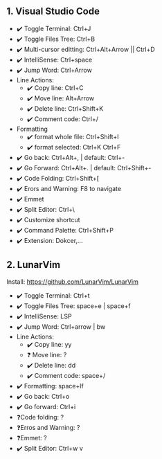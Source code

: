 ## 1. Visual Studio Code
- ✔️ Toggle Terminal: Ctrl+J 
- ✔️ Toggle Files Tree: Ctrl+B
- ✔️ Multi-cursor editting: Ctrl+Alt+Arrow || Ctrl+D
- ✔️ IntelliSense: Ctrl+space
- ✔️ Jump Word: Ctrl+Arrow
- Line Actions: 
    - ✔️ Copy line: Ctrl+C
    - ✔️ Move line: Alt+Arrow
    - ✔️ Delete line: Ctrl+Shift+K
    - ✔️ Comment code: Ctrl+/
- Formatting
    - ✔️ format whole file: Ctrl+Shift+I
    - ✔️ format selected: Ctrl+K Ctrl+F
- ✔️ Go back: Ctrl+Alt+, | default: Ctrl+-
- ✔️ Go Forward: Ctrl+Alt+. | default: Ctrl+Shift+-
- ✔️ Code Folding: Ctrl+Shift+[
- ✔️ Erors and Warning: F8 to navigate
- ✔️ Emmet
- ✔️ Split Editor: Ctrl+\
- ✔️ Customize shortcut
- ✔️ Command Palette: Ctrl+Shift+P
- ✔️ Extension: Dokcer,...

## 2. LunarVim

Install: https://github.com/LunarVim/LunarVim

- ✔️ Toggle Terminal: Ctrl+t
- ✔️ Toggle Files Tree: space+e | space+f
- ✔️ IntelliSense: LSP
- ✔️ Jump Word: Ctrl+arrow | bw
- Line Actions: 
    - ✔️ Copy line: yy
    - ❓ Move line: ?
    - ✔️ Delete line: dd
    - ✔️ Comment code: space+/
- ✔️ Formatting: space+lf
- ✔️ Go back: Ctrl+o
- ✔️ Go forward: Ctrl+i
- ❓Code folding: ?
- ❓Erros and Warning: ?
- ❓Emmet: ?
- ✔️ Split Editor: Ctrl+w v